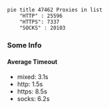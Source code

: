 
```mermaid
pie title 47462 Proxies in list
    "HTTP" : 25596
    "HTTPS": 7337
    "SOCKS" : 20103
```

### Some Info
#### Average Timeout

- mixed: 3.1s
- http: 1.5s
- https: 8.5s
- socks: 6.2s